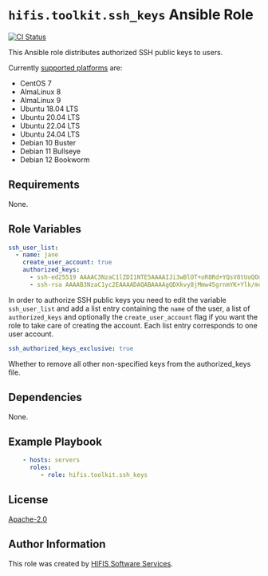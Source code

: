 <!--
SPDX-FileCopyrightText: Helmholtz Centre for Environmental Research (UFZ)
SPDX-FileCopyrightText: Helmholtz-Zentrum Dresden-Rossendorf (HZDR)

SPDX-License-Identifier: Apache-2.0
-->

# `hifis.toolkit.ssh_keys` Ansible Role

[![CI Status](https://github.com/hifis-net/ansible-collection-toolkit/actions/workflows/ssh_keys.yml/badge.svg)](https://github.com/hifis-net/ansible-collection-toolkit/actions/workflows/ssh_keys.yml)

This Ansible role distributes authorized SSH public keys to users.

Currently [supported platforms](meta/main.yml) are:

- CentOS 7
- AlmaLinux 8
- AlmaLinux 9
- Ubuntu 18.04 LTS
- Ubuntu 20.04 LTS
- Ubuntu 22.04 LTS
- Ubuntu 24.04 LTS
- Debian 10 Buster
- Debian 11 Bullseye
- Debian 12 Bookworm

## Requirements

None.

## Role Variables

```yaml
ssh_user_list:
  - name: jane
    create_user_account: true
    authorized_keys:
      - ssh-ed25519 AAAAC3NzaC1lZDI1NTE5AAAAIJi3wBlOT+oR8Rd+YQsV8tUoQOd3NSUuyzJYQp8finD6 john@example.com
      - ssh-rsa AAAAB3NzaC1yc2EAAAADAQABAAAAgQDXkvy8jMmw45grnmYK+Ylk/mcc7IyG9taNseNiVrGjR8KRHVJpzEntW1g6SAomIGIpBLvviiyhal4E1v1bhpv2JopbiM3JDOck6gwc4AfpanjuZFPuq6stq5pF7bb2C+zliw16zTFL7bp09tD7nNs30GlchB5DU2sSn1zq4iC+eQ== john@example.com
```

In order to authorize SSH public keys you need to edit the variable
`ssh_user_list` and add a list entry containing the `name` of the user, a
list of `authorized_keys` and optionally the `create_user_account` flag if you
want the role to take care of creating the account. Each list entry corresponds
to one user account.

```yaml
ssh_authorized_keys_exclusive: true
```

Whether to remove all other non-specified keys from the authorized_keys file.

## Dependencies

None.

## Example Playbook

```yaml
    - hosts: servers
      roles:
         - role: hifis.toolkit.ssh_keys
```

## License

[Apache-2.0](LICENSES/Apache-2.0.txt)

## Author Information

This role was created by [HIFIS Software Services](https://hifis.net/).
